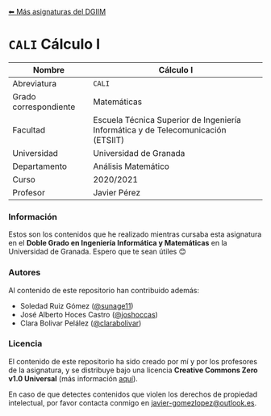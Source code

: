 [⬅ Más asignaturas del DGIIM](https://github.com/Javi5454-DGIIM)

# `CALI` Cálculo I

| Nombre                | Cálculo I                                                    |
| --------------------- | ------------------------------------------------------------ |
| Abreviatura           | `CALI`                                                       |
| Grado correspondiente | Matemáticas                                   |
| Facultad              | Escuela Técnica Superior de Ingeniería Informática y de Telecomunicación (ETSIIT)  |
| Universidad           | Universidad de Granada                                       |
| Departamento          | Análisis Matemático       |
| Curso                 | 2020/2021                                                    |
| Profesor              | Javier Pérez  |

### Información

Estos son los contenidos que he realizado mientras cursaba esta asignatura en el **Doble Grado en Ingeniería Informática y Matemáticas** en la Universidad de Granada. Espero que te sean útiles 😊

### Autores

Al contenido de este repositorio han contribuido además:

* Soledad Ruiz Gómez ([@sunage11](https://github.com/sunage11))
* José Alberto Hoces Castro ([@joshoccas](https://github.com/Joshoccas))
* Clara Bolivar Pelález ([@clarabolivar](https://github.com/clarabolivar))

### Licencia

El contenido de este repositorio ha sido creado por mí y por los profesores de la asignatura, y se distribuye bajo una licencia **Creative Commons Zero v1.0 Universal** (más información [aquí](./LICENSE)).

En caso de que detectes contenidos que violen los derechos de propiedad intelectual, por favor contacta conmigo en [javier-gomezlopez@outlook.es](mailto:javier-gomezlopez@outlook.es).
